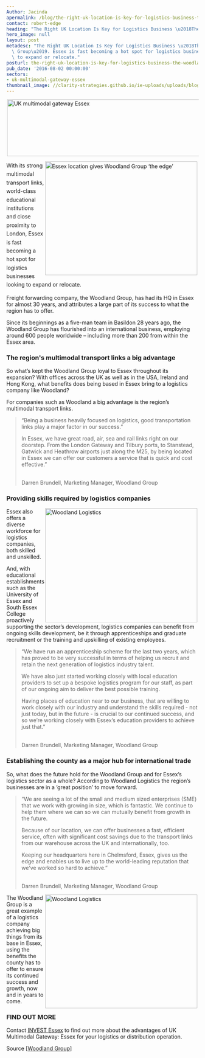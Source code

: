 ```yaml
---
Author: Jacinda
apermalink: /blog/the-right-uk-location-is-key-for-logistics-business-the-woodland-group
contact: robert-edge
heading: "The Right UK Location Is Key for Logistics Business \u2018The Woodland Group\u2019"
hero_image: null
layout: post
metadesc: "The Right UK Location Is Key for Logistics Business \u2018The Woodland\
  \ Group\u2019. Essex is fast becoming a hot spot for logistics businesses looking\
  \ to expand or relocate."
posturl: the-right-uk-location-is-key-for-logistics-business-the-woodland-group
pub_date: '2016-08-02 00:00:00'
sectors:
- uk-multimodal-gateway-essex
thumbnail_image: //clarity-strategies.github.io/ie-uploads/uploads/blog/Felixstowe_080_zps209848a0_mini.jpg
---
```


<p><img alt='UK multimodal gateway Essex' src='//clarity-strategies.github.io/ie-uploads/uploads/blog/UK-Multimodal-Gateway-Logo-600px_RGB_72dpi.jpg' style='width: 600px; height: 149px; margin-left: 2px; margin-right: 2px;'/></p><p><span style='line-height: 1.6;'><img alt='Essex location gives Woodland Group ‘the edge’' src='//clarity-strategies.github.io/ie-uploads/uploads/blog/Felixstowe_080_zps209848a0_700.jpg' style='width: 400px; height: 299px; margin-left: 2px; margin-right: 2px; float: right;'/>With its strong multimodal transport links, world-class educational institutions and close proximity to London, Essex is fast becoming a hot spot for logistics businesses looking to expand or relocate.</span></p><p>Freight forwarding company, the Woodland Group, has had its HQ in Essex for almost 30 years, and attributes a large part of its success to what the region has to offer.</p><p>Since its beginnings as a five-man team in Basildon 28 years ago, the Woodland Group has flourished into an international business, employing around 600 people worldwide – including more than 200 from within the Essex area.</p><h3>The region's multimodal transport links a big advantage</h3><p>So what’s kept the Woodland Group loyal to Essex throughout its expansion? With offices across the UK as well as in the USA, Ireland and Hong Kong, what benefits does being based in Essex bring to a logistics company like Woodland?</p><p>For companies such as Woodland a big advantage is the region’s multimodal transport links.</p><blockquote><p>“Being a business heavily focused on logistics, good transportation links play a major factor in our success.”</p><p>In Essex, we have great road, air, sea and rail links right on our doorstep. From the London Gateway and Tilbury ports, to Stanstead, Gatwick and Heathrow airports just along the M25, by being located in Essex we can offer our customers a service that is quick and cost effective.”</p><p><br/>Darren Brundell, Marketing Manager, Woodland Group</p></blockquote><h3>Providing skills required by logistics companies</h3><p><img alt='Woodland Logistics' src='//clarity-strategies.github.io/ie-uploads/uploads/blog/Woodland-Ful-Sep-15.jpg_400v1.jpg' style='width: 400px; height: 300px; margin-left: 2px; margin-right: 2px; float: right;'/>Essex also offers a diverse workforce for logistics companies, both skilled and unskilled.</p><p>And, with educational establishments such as the University of Essex and South Essex College proactively supporting the sector’s development, logistics companies can benefit from ongoing skills development, be it through apprenticeships and graduate recruitment or the training and upskilling of existing employees. </p><blockquote><p>“We have run an apprenticeship scheme for the last two years, which has proved to be very successful in terms of helping us recruit and retain the next generation of logistics industry talent.</p><p>We have also just started working closely with local education providers to set up a bespoke logistics program for our staff, as part of our ongoing aim to deliver the best possible training.</p><p>Having places of education near to our business, that are willing to work closely with our industry and understand the skills required - not just today, but in the future - is crucial to our continued success, and so we’re working closely with Essex’s education providers to achieve just that.”</p><p><br/>Darren Brundell, Marketing Manager, Woodland Group</p></blockquote><h3>Establishing the county as a major hub for international trade</h3><p>So, what does the future hold for the Woodland Group and for Essex’s logistics sector as a whole? According to Woodland Logistics the region’s businesses are in a ‘great position’ to move forward.</p><blockquote><p>“We are seeing a lot of the small and medium sized enterprises (SME) that we work with growing in size, which is fantastic. We continue to help them where we can so we can mutually benefit from growth in the future.</p><p>Because of our location, we can offer businesses a fast, efficient service, often with significant cost savings due to the transport links from our warehouse across the UK and internationally, too.</p><p>Keeping our headquarters here in Chelmsford, Essex, gives us the edge and enables us to live up to the world-leading reputation that we’ve worked so hard to achieve.”</p><p><br/>Darren Brundell, Marketing Manager, Woodland Group</p></blockquote><p><img alt='Woodland Logistics' src='//clarity-strategies.github.io/ie-uploads/uploads/blog/5461390896_94cb3c74fd_b_400.jpg' style='line-height: 20.8px; width: 400px; height: 299px; margin-left: 2px; margin-right: 2px; float: right;'/></p><p>The Woodland Group is a great example of a logistics company achieving big things from its base in Essex, using the benefits the county has to offer to ensure its continued success and growth, now and in years to come.</p><h3>FIND OUT MORE</h3><p>Contact <a href='../index.html' target='_blank'>INVEST Essex</a> to find out more about the advantages of UK Multimodal Gateway: Essex for your logistics or distribution operation.</p><p>Source [<a href='http://www.thewholesaleforums.co.uk/threads/spot-the-woodland-truck.174595/' target='_blank'>Woodland Group</a>]</p>